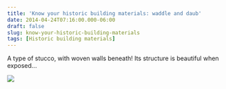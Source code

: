```yaml
---
title: 'Know your historic building materials: waddle and daub'
date: 2014-04-24T07:16:00.000-06:00
draft: false
slug: know-your-historic-building-materials
tags: [Historic building materials]
---
```


A type of stucco, with woven walls beneath! Its structure is beautiful when exposed...  
  

![](/images/blog/legacy/blogger-image-1873676490.jpg)